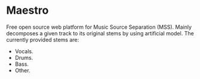 # Maestro
Free open source web platform for Music Source Separation (MSS). Mainly decomposes a given track to its original stems by using artificial model. The currently provided stems are:
-	Vocals.
-	Drums.
-	Bass.
-	Other.
